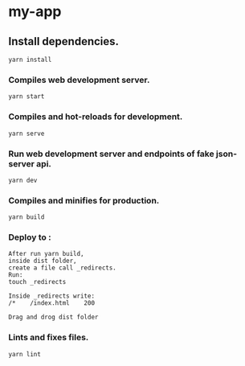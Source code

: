 # my-app

## Install dependencies.
```
yarn install
```
### Compiles web development server. 
```
yarn start
```
### Compiles and hot-reloads for development.
```
yarn serve
```
### Run web development server and  endpoints of fake json-server api.
```
yarn dev
```

### Compiles and minifies for production.
```
yarn build 
```

### Deploy to :
```
After run yarn build,
inside dist folder, 
create a file call _redirects. 
Run:
touch _redirects

Inside _redirects write:
/*    /index.html    200

Drag and drog dist folder 
```

### Lints and fixes files.
```
yarn lint
```

